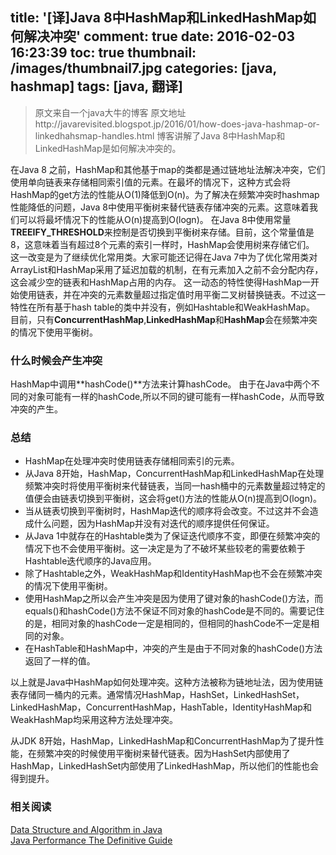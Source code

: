 title: '[译]Java 8中HashMap和LinkedHashMap如何解决冲突'
comment: true
date: 2016-02-03 16:23:39
toc: true
thumbnail: /images/thumbnail7.jpg
categories: [java, hashmap]
tags: [java, 翻译]
---
>原文来自一个java大牛的博客 原文地址http://javarevisited.blogspot.jp/2016/01/how-does-java-hashmap-or-linkedhahsmap-handles.html 博客讲解了Java 8中HashMap和LinkedHashMap是如何解决冲突的。


<!--more-->

在Java 8 之前，HashMap和其他基于map的类都是通过链地址法解决冲突，它们使用单向链表来存储相同索引值的元素。在最坏的情况下，这种方式会将HashMap的get方法的性能从O(1)降低到O(n)。为了解决在频繁冲突时hashmap性能降低的问题，Java 8中使用平衡树来替代链表存储冲突的元素。这意味着我们可以将最坏情况下的性能从O(n)提高到O(logn)。
在Java 8中使用常量**TREEIFY_THRESHOLD**来控制是否切换到平衡树来存储。目前，这个常量值是8，这意味着当有超过8个元素的索引一样时，HashMap会使用树来存储它们。
这一改变是为了继续优化常用类。大家可能还记得在Java 7中为了优化常用类对ArrayList和HashMap采用了延迟加载的机制，在有元素加入之前不会分配内存，这会减少空的链表和HashMap占用的内存。
这一动态的特性使得HashMap一开始使用链表，并在冲突的元素数量超过指定值时用平衡二叉树替换链表。不过这一特性在所有基于hash table的类中并没有，例如Hashtable和WeakHashMap。
目前，只有**ConcurrentHashMap**,**LinkedHashMap**和**HashMap**会在频繁冲突的情况下使用平衡树。

### 什么时候会产生冲突
HashMap中调用**hashCode()**方法来计算hashCode。
由于在Java中两个不同的对象可能有一样的hashCode,所以不同的键可能有一样hashCode，从而导致冲突的产生。


### 总结
* HashMap在处理冲突时使用链表存储相同索引的元素。
* 从Java 8开始，HashMap，ConcurrentHashMap和LinkedHashMap在处理频繁冲突时将使用平衡树来代替链表，当同一hash桶中的元素数量超过特定的值便会由链表切换到平衡树，这会将get()方法的性能从O(n)提高到O(logn)。
* 当从链表切换到平衡树时，HashMap迭代的顺序将会改变。不过这并不会造成什么问题，因为HashMap并没有对迭代的顺序提供任何保证。
* 从Java 1中就存在的Hashtable类为了保证迭代顺序不变，即便在频繁冲突的情况下也不会使用平衡树。这一决定是为了不破坏某些较老的需要依赖于Hashtable迭代顺序的Java应用。
* 除了Hashtable之外，WeakHashMap和IdentityHashMap也不会在频繁冲突的情况下使用平衡树。
* 使用HashMap之所以会产生冲突是因为使用了键对象的hashCode()方法，而equals()和hashCode()方法不保证不同对象的hashCode是不同的。需要记住的是，相同对象的hashCode一定是相同的，但相同的hashCode不一定是相同的对象。
* 在HashTable和HashMap中，冲突的产生是由于不同对象的hashCode()方法返回了一样的值。

以上就是Java中HashMap如何处理冲突。这种方法被称为链地址法，因为使用链表存储同一桶内的元素。通常情况HashMap，HashSet，LinkedHashSet，LinkedHashMap，ConcurrentHashMap，HashTable，IdentityHashMap和WeakHashMap均采用这种方法处理冲突。

从JDK 8开始，HashMap，LinkedHashMap和ConcurrentHashMap为了提升性能，在频繁冲突的时候使用平衡树来替代链表。因为HashSet内部使用了HashMap，LinkedHashSet内部使用了LinkedHashMap，所以他们的性能也会得到提升。

### 相关阅读
[Data Structure and Algorithm in Java](http://www.amazon.com/Data-Structures-Algorithms-Michael-Goodrich/dp/0470383267?tag=javamysqlanta-20)   
[Java Performance The Definitive Guide](http://www.amazon.com/Java-Performance-The-Definitive-Guide/dp/1449358454?tag=javamysqlanta-20)

